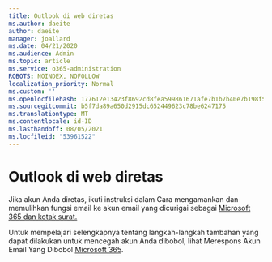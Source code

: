 ```yaml
---
title: Outlook di web diretas
ms.author: daeite
author: daeite
manager: joallard
ms.date: 04/21/2020
ms.audience: Admin
ms.topic: article
ms.service: o365-administration
ROBOTS: NOINDEX, NOFOLLOW
localization_priority: Normal
ms.custom: ''
ms.openlocfilehash: 177612e13423f8692cd8fea599861671afe7b1b7b40e7b198f5bef536d51c75c
ms.sourcegitcommit: b5f7da89a650d2915dc652449623c78be6247175
ms.translationtype: MT
ms.contentlocale: id-ID
ms.lasthandoff: 08/05/2021
ms.locfileid: "53961522"
---
```

# <a name="outlook-on-the-web-account-hacked"></a>Outlook di web diretas

Jika akun Anda diretas, ikuti instruksi dalam Cara mengamankan dan memulihkan fungsi email ke akun email yang dicurigai sebagai [Microsoft 365 dan kotak surat.](https://docs.microsoft.com/microsoft-365/security/office-365-security/responding-to-a-compromised-email-account)

Untuk mempelajari selengkapnya tentang langkah-langkah tambahan yang dapat dilakukan untuk mencegah akun Anda dibobol, lihat Merespons Akun Email Yang Dibobol [Microsoft 365](https://docs.microsoft.com/microsoft-365/security/office-365-security/responding-to-a-compromised-email-account).